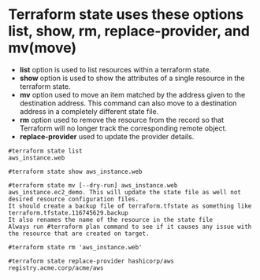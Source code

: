 # Terraform state uses these options list, show, rm, replace-provider, and mv(move)
- **list** option is used to list resources within a terraform state.
- **show** option is used to show the attributes of a single resource in the terraform state.
- **mv** option used to move an item matched by the address given to the destination address. This command can also move to a destination address in a completely different state file.
- **rm** option used to remove the resource from the record so that Terraform will no longer track the corresponding remote object.
- **replace-provider** used to update the provider details.

```
#terraform state list
aws_instance.web

#terraform state show aws_instance.web

#terraform state mv [--dry-run] aws_instance.web aws_instance.ec2_demo. This will update the state file as well not desired resource configuration files.
It should create a backup file of terraform.tfstate as something like terraform.tfstate.116745629.backup
It also renames the name of the resource in the state file
Always run #terraform plan command to see if it causes any issue with the resource that are created on target.

#terraform state rm 'aws_instance.web'

#terraform state replace-provider hashicorp/aws registry.acme.corp/acme/aws
```